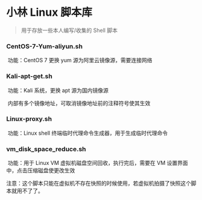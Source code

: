# 小林 Linux 脚本库

> 用于存放一些本人编写/收集的 Shell 脚本

### CentOS-7-Yum-aliyun.sh

​	功能：CentOS 7 更换 yum 源为阿里云镜像源，需要连接网络

### Kali-apt-get.sh

​	功能：Kali 系统，更换 apt 源为国内镜像源

​	内部有多个镜像地址，可取消镜像地址前的注释符号使其生效

### Linux-proxy.sh

​	功能：Linux shell 终端临时代理命令生成器，用于生成临时代理命令

### vm_disk_space_reduce.sh

​	功能：用于 Linux VM 虚拟机磁盘空间回收，执行完后，需要在 VM 设置界面中，点击压缩磁盘使更改生效

​	注意：这个脚本只能在虚拟机不存在快照的时候使用，若虚拟机拍摄了快照这个脚本就用不了了。
